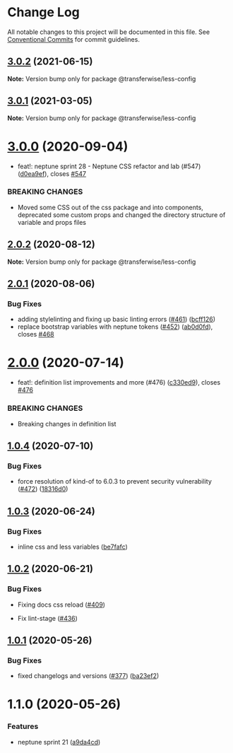 # Change Log

All notable changes to this project will be documented in this file.
See [Conventional Commits](https://conventionalcommits.org) for commit guidelines.

## [3.0.2](https://github.com/transferwise/neptune-web/compare/@transferwise/less-config@3.0.1...@transferwise/less-config@3.0.2) (2021-06-15)

**Note:** Version bump only for package @transferwise/less-config





## [3.0.1](https://github.com/transferwise/neptune-web/compare/@transferwise/less-config@3.0.0...@transferwise/less-config@3.0.1) (2021-03-05)

**Note:** Version bump only for package @transferwise/less-config





# [3.0.0](https://github.com/transferwise/neptune-web/compare/@transferwise/less-config@2.0.2...@transferwise/less-config@3.0.0) (2020-09-04)


* feat!: neptune sprint 28 - Neptune CSS refactor and lab (#547) ([d0ea9ef](https://github.com/transferwise/neptune-web/commit/d0ea9ef1272ab2aae57d7a6d470110ec74af1d25)), closes [#547](https://github.com/transferwise/neptune-web/issues/547)


### BREAKING CHANGES

* Moved some CSS out of the css package and into components, deprecated some custom props and changed the directory structure of variable and props files





## [2.0.2](https://github.com/transferwise/neptune-web/compare/@transferwise/less-config@2.0.1...@transferwise/less-config@2.0.2) (2020-08-12)

**Note:** Version bump only for package @transferwise/less-config





## [2.0.1](https://github.com/transferwise/neptune-web/compare/@transferwise/less-config@2.0.0...@transferwise/less-config@2.0.1) (2020-08-06)


### Bug Fixes

* adding stylelinting and fixing up basic linting errors ([#461](https://github.com/transferwise/neptune-web/issues/461)) ([bcff126](https://github.com/transferwise/neptune-web/commit/bcff126da2bd28dfe29fce24da54c4a0ace0bf16))
* replace bootstrap variables with neptune tokens ([#452](https://github.com/transferwise/neptune-web/issues/452)) ([ab0d0fd](https://github.com/transferwise/neptune-web/commit/ab0d0fd7cf24eab48eb02a928527d822605bcbb2)), closes [#468](https://github.com/transferwise/neptune-web/issues/468)





# [2.0.0](https://github.com/transferwise/neptune-web/compare/@transferwise/less-config@1.0.4...@transferwise/less-config@2.0.0) (2020-07-14)


* feat!: definition list improvements and more (#476) ([c330ed9](https://github.com/transferwise/neptune-web/commit/c330ed93363feb0864f3636c9fc5e79399df6d20)), closes [#476](https://github.com/transferwise/neptune-web/issues/476)


### BREAKING CHANGES

* Breaking changes in definition list





## [1.0.4](https://github.com/transferwise/neptune-web/compare/@transferwise/less-config@1.0.3...@transferwise/less-config@1.0.4) (2020-07-10)


### Bug Fixes

* force resolution of kind-of to 6.0.3 to prevent security vulnerability ([#472](https://github.com/transferwise/neptune-web/issues/472)) ([18316d0](https://github.com/transferwise/neptune-web/commit/18316d05279547a64f7c3d46e8b636b9f05f7db4))





## [1.0.3](https://github.com/transferwise/neptune-web/compare/@transferwise/less-config@1.0.2...@transferwise/less-config@1.0.3) (2020-06-24)


### Bug Fixes

* inline css and less variables ([be7fafc](https://github.com/transferwise/neptune-web/commit/be7fafc26de33f1191696ec660e39aeccf0a5a1e))





## [1.0.2](https://github.com/transferwise/neptune-web/compare/@transferwise/less-config@1.0.1...@transferwise/less-config@1.0.2) (2020-06-21)

### Bug Fixes

* Fixing docs css reload ([#409](https://github.com/transferwise/neptune-web/pull/439/commits/04b1424cf694c6e047086b9d83ea0e3ecb4280e5))

* Fix lint-stage ([#436](https://github.com/transferwise/neptune-web/pull/439/commits/d2b77895e1caab66bdabc8a2b1dee220d2218cd4))


## [1.0.1](https://github.com/transferwise/neptune-web/compare/@transferwise/less-config@1.1.0...@transferwise/less-config@1.0.1) (2020-05-26)


### Bug Fixes

* fixed changelogs and versions ([#377](https://github.com/transferwise/neptune-web/issues/377)) ([ba23ef2](https://github.com/transferwise/neptune-web/commit/ba23ef263f993b5f1f31227ab3b49570abb82aaa))





# 1.1.0 (2020-05-26)


### Features

* neptune sprint 21 ([a9da4cd](https://github.com/transferwise/neptune-web/commit/a9da4cd0bba2535bc7bb8222ddb1cde9a27e6cba))
